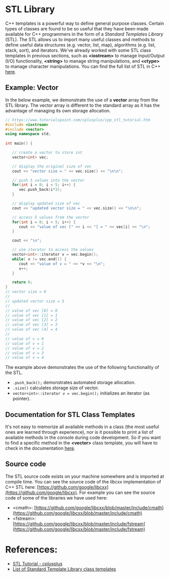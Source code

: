 # STL Library

C++ templates is a powerful way to define general purpose classes. Certain types of classes are found to be so useful that they have been made available for C++ programmers in the form of a _Standard Templates Library_ (STL). The STL allows us to import many useful classes and methods to define useful data structures (e.g. vector, list, map), algorithms (e.g. list, stack, sort), and iterators. We've already worked with some STL class templates in previous sections, such as __\<iostream\>__ to manage Input/Output (I/O) functionality, __\<string\>__ to manage string manipulations, and __\<ctype\>__ to manage character manipulations. You can find the full list of STL in C++ [here](http://www.cplusplus.com/reference/stl/).

## Example: Vector
In the below example, we demonstrate the use of a __vector__ array from the STL library. The vector array is different to the standard array as it has the advantage of managing its own storage allocation.
```c++
// https://www.tutorialspoint.com/cplusplus/cpp_stl_tutorial.htm
#include <iostream>
#include <vector>
using namespace std;
 
int main() {

   // create a vector to store int
   vector<int> vec; 

   // display the original size of vec
   cout << "vector size = " << vec.size() << "\n\n";

   // push 5 values into the vector
   for(int i = 0; i < 5; i++) {
      vec.push_back(i*3);
   }

   // display updated size of vec
   cout << "updated vector size = " << vec.size() << "\n\n";

   // access 5 values from the vector
   for(int i = 0; i < 5; i++) {
      cout << "value of vec [" << i << "] = " << vec[i] << "\n";
   }

   cout << "\n";

   // use iterator to access the values
   vector<int>::iterator v = vec.begin();
   while( v != vec.end()) {
      cout << "value of v = " << *v << "\n";
      v++;
   }

   return 0;
}
// vector size = 0
//
// updated vector size = 5
//
// value of vec [0] = 0
// value of vec [1] = 1
// value of vec [2] = 2
// value of vec [3] = 3
// value of vec [4] = 4
//
// value of v = 0
// value of v = 1
// value of v = 2
// value of v = 3
// value of v = 4
```
The example above demonstrates the use of the following functionality of the STL.
- `.push_back();` demonstrates automated storage allocation.
- `.size()` calculates storage size of vector.
- `vector<int>::iterator v = vec.begin();` initializes an iterator (as pointer).

## Documentation for STL Class Templates
It's not easy to memorize all available methods in a class (the most useful ones are learned through experience), nor is it possible to print a list of available methods in the console during code development. So if you want to find a specific method in the __\<vector\>__ class template, you will have to check in the documentation [here](http://www.cplusplus.com/reference/vector/vector/).

## Source code
The STL source code exists on your machine somewhere and is imported at compile time. You can see the source code of the _libcxx_ implementation of C++ STL here: [https://github.com/google/libcxx](https://github.com/google/libcxx). For example you can see the source code of some of the libraries we have used here:
- \<cmath\>: [https://github.com/google/libcxx/blob/master/include/cmath](https://github.com/google/libcxx/blob/master/include/cmath)
- \<fstream\>: [https://github.com/google/libcxx/blob/master/include/fstream](https://github.com/google/libcxx/blob/master/include/fstream)

# References:
- [STL Tutorial - cplusplus](https://www.tutorialspoint.com/cplusplus/cpp_stl_tutorial.htm)
- [List of Standard Template Library class templates](http://www.cplusplus.com/reference/stl/)
